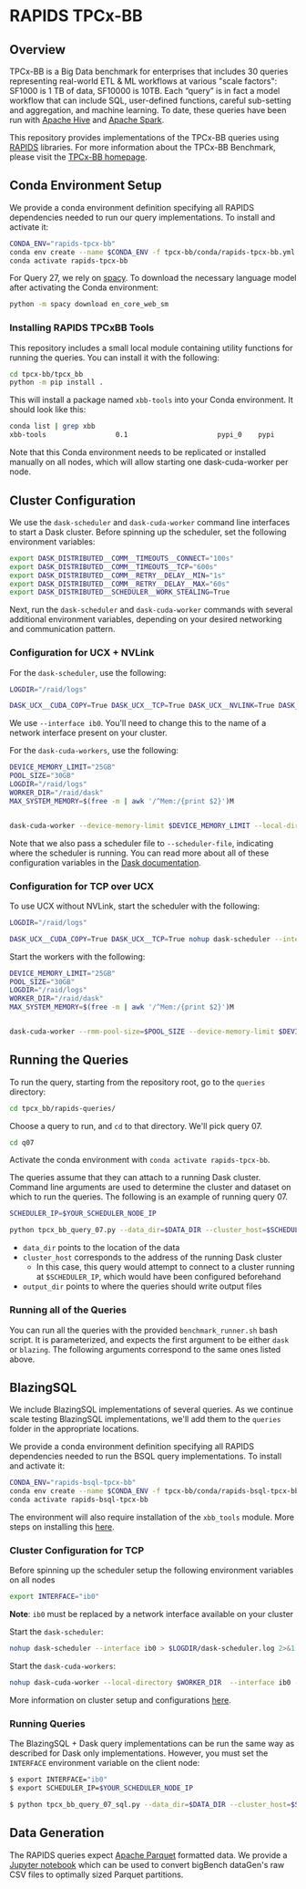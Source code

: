 # RAPIDS TPCx-BB

## Overview

TPCx-BB is a Big Data benchmark for enterprises that includes 30 queries representing real-world ETL & ML workflows at various "scale factors": SF1000 is 1 TB of data, SF10000 is 10TB. Each “query” is in fact a model workflow that can include SQL, user-defined functions, careful sub-setting and aggregation, and machine learning. To date, these queries have been run with [Apache Hive](http://hive.apache.org/) and [Apache Spark](http://spark.apache.org/).

This repository provides implementations of the TPCx-BB queries using [RAPIDS](https://rapids.ai/) libraries. For more information about the TPCx-BB Benchmark, please visit the [TPCx-BB homepage](http://www.tpc.org/tpcx-bb/default.asp).


## Conda Environment Setup

We provide a conda environment definition specifying all RAPIDS dependencies needed to run our query implementations. To install and activate it:

```bash
CONDA_ENV="rapids-tpcx-bb"
conda env create --name $CONDA_ENV -f tpcx-bb/conda/rapids-tpcx-bb.yml
conda activate rapids-tpcx-bb
```

For Query 27, we rely on [spacy](https://spacy.io/). To download the necessary language model after activating the Conda environment:

```bash
python -m spacy download en_core_web_sm
````


### Installing RAPIDS TPCxBB Tools
This repository includes a small local module containing utility functions for running the queries. You can install it with the following:

```bash
cd tpcx-bb/tpcx_bb
python -m pip install .

```

This will install a package named `xbb-tools` into your Conda environment. It should look like this:

```bash
conda list | grep xbb
xbb-tools                 0.1                      pypi_0    pypi
```

Note that this Conda environment needs to be replicated or installed manually on all nodes, which will allow starting one dask-cuda-worker per node.



## Cluster Configuration
We use the `dask-scheduler` and `dask-cuda-worker` command line interfaces to start a Dask cluster. Before spinning up the scheduler, set the following environment variables:

```bash
export DASK_DISTRIBUTED__COMM__TIMEOUTS__CONNECT="100s"
export DASK_DISTRIBUTED__COMM__TIMEOUTS__TCP="600s"
export DASK_DISTRIBUTED__COMM__RETRY__DELAY__MIN="1s"
export DASK_DISTRIBUTED__COMM__RETRY__DELAY__MAX="60s"
export DASK_DISTRIBUTED__SCHEDULER__WORK_STEALING=True
```

Next, run the `dask-scheduler` and `dask-cuda-worker` commands with several additional environment variables, depending on your desired networking and communication pattern.


### Configuration for UCX + NVLink

For the `dask-scheduler`, use the following:

```bash
LOGDIR="/raid/logs"

DASK_UCX__CUDA_COPY=True DASK_UCX__TCP=True DASK_UCX__NVLINK=True DASK_UCX__INFINIBAND=False DASK_UCX__RDMACM=False nohup dask-scheduler --dashboard-address 8787 --interface ib0 --protocol ucx > $LOGDIR/scheduler.log 2>&1 &
```

We use `--interface ib0`. You'll need to change this to the name of a network interface present on your cluster. 

For the `dask-cuda-workers`, use the following:

```bash
DEVICE_MEMORY_LIMIT="25GB"
POOL_SIZE="30GB"
LOGDIR="/raid/logs"
WORKER_DIR="/raid/dask"
MAX_SYSTEM_MEMORY=$(free -m | awk '/^Mem:/{print $2}')M


dask-cuda-worker --device-memory-limit $DEVICE_MEMORY_LIMIT --local-directory $WORKER_DIR --rmm-pool-size=$POOL_SIZE --memory-limit=$MAX_SYSTEM_MEMORY --enable-tcp-over-ucx --enable-nvlink  --disable-infiniband --scheduler-file lab-sched.json >> $LOGDIR/worker.log 2>&1 &
```

Note that we also pass a scheduler file to `--scheduler-file`, indicating where the scheduler is running. You can read more about all of these configuration variables in the [Dask documentation](https://docs.dask.org/en/latest/setup/cli.html).


### Configuration for TCP over UCX

To use UCX without NVLink, start the scheduler with the following:

```bash
LOGDIR="/raid/logs"

DASK_UCX__CUDA_COPY=True DASK_UCX__TCP=True nohup dask-scheduler --interface ib0 --protocol ucx  > $LOGDIR/scheduler.log 2>&1 &
```

Start the workers with the following:

```bash
DEVICE_MEMORY_LIMIT="25GB"
POOL_SIZE="30GB"
LOGDIR="/raid/logs"
WORKER_DIR="/raid/dask"
MAX_SYSTEM_MEMORY=$(free -m | awk '/^Mem:/{print $2}')M


dask-cuda-worker --rmm-pool-size=$POOL_SIZE --device-memory-limit $DEVICE_MEMORY_LIMIT --local-directory $WORKER_DIR  --rmm-pool-size=$POOL_SIZE --memory-limit=$MAX_SYSTEM_MEMORY --enable-tcp-over-ucx --scheduler-file lab-sched.json  >> $LOGDIR/worker.log 2>&1 &
```

## Running the Queries

To run the query, starting from the repository root, go to the `queries` directory:

```bash
cd tpcx_bb/rapids-queries/
```

Choose a query to run, and `cd` to that directory. We'll pick query 07.

```bash
cd q07
```

Activate the conda environment with `conda activate rapids-tpcx-bb`.

The queries assume that they can attach to a running Dask cluster. Command line arguments are used to determine the cluster and dataset on which to run the queries. The following is an example of running query 07.

```bash
SCHEDULER_IP=$YOUR_SCHEDULER_NODE_IP

python tpcx_bb_query_07.py --data_dir=$DATA_DIR --cluster_host=$SCHEDULER_IP --output_dir=$OUTPUT_DIR
```

- `data_dir` points to the location of the data
- `cluster_host` corresponds to the address of the running Dask cluster
    - In this case, this query would attempt to connect to a cluster running at `$SCHEDULER_IP`, which would have been configured beforehand
- `output_dir` points to where the queries should write output files


### Running all of the Queries

You can run all the queries with the provided `benchmark_runner.sh` bash script. It is parameterized, and expects the first argument to be either `dask` or `blazing`. The following arguments correspond to the same ones listed above. 


## BlazingSQL

We include BlazingSQL implementations of several queries. As we continue scale testing BlazingSQL implementations, we'll add them to the `queries` folder in the appropriate locations.

We provide a conda environment definition specifying all RAPIDS dependencies needed to run the BSQL query implementations. To install and activate it:

```bash
CONDA_ENV="rapids-bsql-tpcx-bb"
conda env create --name $CONDA_ENV -f tpcx-bb/conda/rapids-bsql-tpcx-bb.yml
conda activate rapids-bsql-tpcx-bb
```
The environment will also require installation of the `xbb_tools` module. More steps on installing this [here](#installing-rapids-tpcxbb-tools).


### Cluster Configuration for TCP

Before spinning up the scheduler setup the following environment variables on all nodes
```bash
export INTERFACE="ib0"
```

**Note**: `ib0` must be replaced by a network interface available on your cluster

Start the `dask-scheduler`:
```bash
nohup dask-scheduler --interface ib0 > $LOGDIR/dask-scheduler.log 2>&1 &
```

Start the `dask-cuda-workers`:
```bash
nohup dask-cuda-worker --local-directory $WORKER_DIR  --interface ib0 --scheduler-file lab-sched.json >> $LOGDIR/dask-worker.log 2>&1 &
```
More information on cluster setup and configurations [here](#cluster-configuration).

### Running Queries

The BlazingSQL + Dask query implementations can be run the same way as described for Dask only implementations. However, you must set the `INTERFACE` environment variable on the client node:
```bash
$ export INTERFACE="ib0"
$ export SCHEDULER_IP=$YOUR_SCHEDULER_NODE_IP

$ python tpcx_bb_query_07_sql.py --data_dir=$DATA_DIR --cluster_host=$SCHEDULER_IP --output_dir=$OUTPUT_DIR
```


## Data Generation

The RAPIDS queries expect [Apache Parquet](http://parquet.apache.org/) formatted data. We provide a [Jupyter notebook](tpcx_bb/data-conversion.ipynb) which can be used to convert bigBench dataGen's raw CSV files to optimally sized Parquet partitions.
